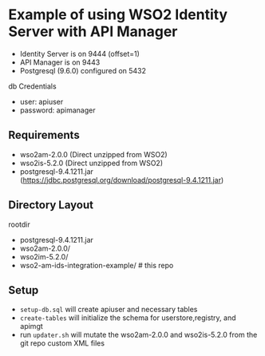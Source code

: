 # Example of using WSO2 Identity Server with API Manager

- Identity Server is on 9444 (offset=1)
- API Manager is on 9443
- Postgresql (9.6.0) configured on 5432

db Credentials

- user: apiuser
- password: apimanager


## Requirements

- wso2am-2.0.0 (Direct unzipped from WSO2)
- wso2is-5.2.0 (Direct unzipped from WSO2)
- postgresql-9.4.1211.jar  (https://jdbc.postgresql.org/download/postgresql-9.4.1211.jar)


## Directory Layout

rootdir

* postgresql-9.4.1211.jar
* wso2am-2.0.0/
* wso2im-5.2.0/
* wso2-am-ids-integration-example/ # this repo


## Setup

- `setup-db.sql` will create apiuser and necessary tables
- `create-tables` will initialize the schema for userstore,registry, and apimgt
- run `updater.sh` will mutate the wso2am-2.0.0 and wso2is-5.2.0 from the git repo custom XML files
